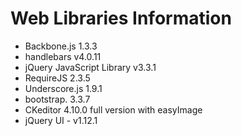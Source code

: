 <h1>Web Libraries Information</h1>

- Backbone.js 1.3.3
- handlebars v4.0.11
- jQuery JavaScript Library v3.3.1
- RequireJS 2.3.5
- Underscore.js 1.9.1
- bootstrap. 3.3.7
- CKeditor 4.10.0 full version with easyImage
- jQuery UI - v1.12.1
